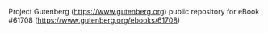 Project Gutenberg (https://www.gutenberg.org) public repository for
eBook #61708 (https://www.gutenberg.org/ebooks/61708)
